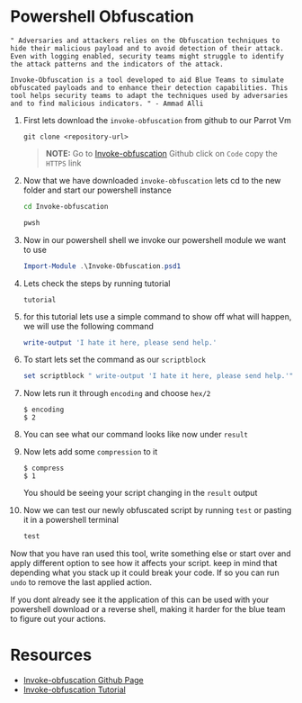 # Powershell Obfuscation 

```
" Adversaries and attackers relies on the Obfuscation techniques to hide their malicious payload and to avoid detection of their attack. Even with logging enabled, security teams might struggle to identify the attack patterns and the indicators of the attack.

Invoke-Obfuscation is a tool developed to aid Blue Teams to simulate obfuscated payloads and to enhance their detection capabilities. This tool helps security teams to adapt the techniques used by adversaries and to find malicious indicators. " - Ammad Alli
```

1. First lets download the `invoke-obfuscation` from github to our Parrot Vm
    ```git 
    git clone <repository-url>
    ```
    > **NOTE:** Go to [Invoke-obfuscation](https://github.com/danielbohannon/Invoke-Obfuscation) Github click on `Code` copy the `HTTPS` link 

2. Now that we have downloaded `invoke-obfuscation` lets cd to the new folder and start our powershell instance 
    ```bash
    cd Invoke-obfuscation
    ```
    ```bash 
    pwsh
    ```
3. Now in our powershell shell we invoke our powershell module we want to use
    ```powershell 
    Import-Module .\Invoke-Obfuscation.psd1
    ```
4. Lets check the steps by running tutorial 
    ```
    tutorial 
    ``` 
5. for this tutorial lets use a simple command to show off what will happen, we will use the following command 
    ```powershell
    write-output 'I hate it here, please send help.'
    ```
6. To start lets set the command as our `scriptblock` 
    ```powershell 
    set scriptblock " write-output 'I hate it here, please send help.'"
    ```
7. Now lets run it through `encoding` and choose `hex/2`
    ```console 
    $ encoding 
    $ 2
    ```
8. You can see what our command looks like now under `result`
9. Now lets add some `compression` to it
    ```console 
    $ compress
    $ 1
    ```
    You should be seeing your script changing in the `result` output   

10. Now we can test our newly obfuscated script by running `test` or pasting it in a powershell terminal 
    ```powershell 
    test
    ```
Now that you have ran used this tool, write something else or start over and apply different option to see how it affects your script. keep in mind that depending what you stack up it could break your code. If so you can run `undo` to remove the last applied action. 

If you dont already see it the application of this can be used with your powershell download or a reverse shell, making it harder for the blue team to figure out your actions. 

# Resources 
- [Invoke-obfuscation Github Page](https://github.com/danielbohannon/Invoke-Obfuscation)
- [Invoke-obfuscation Tutorial](https://medium.com/@ammadb/invoke-obfuscation-hiding-payloads-to-avoid-detection-87de291d61d3)